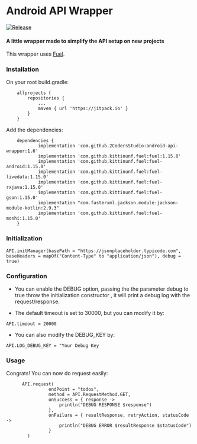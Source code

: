 # Android API Wrapper

[![Release](https://jitpack.io/v/2CodersStudio/android-api-wrapper.svg)](https://jitpack.io/#2CodersStudio/android-api-wrapper)
#### A little wrapper made to simplify the API setup on new projects
This wrapper uses [Fuel](https://github.com/kittinunf/Fuel).

### Installation
On your root build.gradle:

```
	allprojects {
		repositories {
			...
			maven { url 'https://jitpack.io' }
		}
	}
```

Add the dependencies:
```
	dependencies {
	        implementation 'com.github.2CodersStudio:android-api-wrapper:1.6'
	        implementation 'com.github.kittinunf.fuel:fuel:1.15.0'
            implementation 'com.github.kittinunf.fuel:fuel-android:1.15.0'
            implementation 'com.github.kittinunf.fuel:fuel-livedata:1.15.0'
            implementation 'com.github.kittinunf.fuel:fuel-rxjava:1.15.0'
            implementation 'com.github.kittinunf.fuel:fuel-gson:1.15.0'
            implementation "com.fasterxml.jackson.module:jackson-module-kotlin:2.9.3"
            implementation 'com.github.kittinunf.fuel:fuel-moshi:1.15.0'
	}
```

### Initialization


```
API.initManager(basePath = "https://jsonplaceholder.typicode.com", baseHeaders = mapOf("Content-Type" to "application/json"), debug = true)
```



### Configuration
- You can enable the DEBUG option, passing the the parameter debug to true throw the initialization constructor , it will print a debug log with the request/response.

- The default timeout is set to 30000, but you can modify it by:


```
API.timeout = 20000
```
- You can also modify the DEBUG_KEY by:
```
API.LOG_DEBUG_KEY = "Your Debug Key
```

### Usage

Congrats! You can now do request easily:
```
      API.request(
                endPoint = "todos",
                method = API.RequestMethod.GET,
                onSuccess = { response ->
                    println("DEBUG RESPONSE $response")
                },
                onFailure = { resultResponse, retryAction, statusCode ->
                    println("DEBUG ERROR $resultResponse $statusCode")
                }
        )
```

